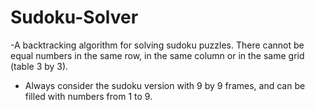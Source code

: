 # Sudoku-Solver

-A backtracking algorithm for solving sudoku puzzles. There cannot be equal numbers in the same row, in the same column or in the same grid (table 3 by 3). 
- Always consider the sudoku version with 9 by 9 frames, and can be filled with numbers from 1 to 9.

